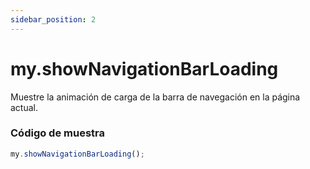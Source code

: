 ```yaml
---
sidebar_position: 2
---
```


# my.showNavigationBarLoading

Muestre la animación de carga de la barra de navegación en la página actual.

### Código de muestra

```js
my.showNavigationBarLoading();
```